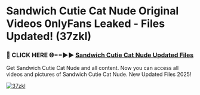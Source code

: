 # Sandwich Cutie Cat Nude Original Videos 0nlyFans Leaked - Files Updated! (37zkl)

<h3>🔴 CLICK HERE 🌐==►► <a href="https://tinyurl.com/yc6ubb5a" rel="nofollow">Sandwich Cutie Cat Nude Updated Files</a></h3>

Get Sandwich Cutie Cat Nude and all content. Now you can access all videos and pictures of Sandwich Cutie Cat Nude. New Updated Files 2025!

[![37zkl](https://i.imgur.com/7eu0CRL.gif)](https://tinyurl.com/yc6ubb5a)
